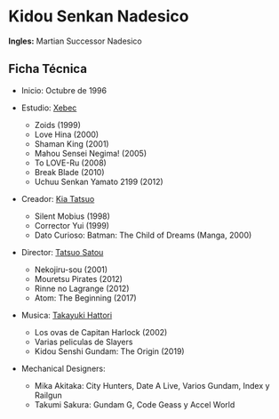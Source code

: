 # Kidou Senkan Nadesico
**Ingles:** Martian Successor Nadesico

## Ficha Técnica

- Inicio: Octubre de 1996
- Estudio: [Xebec](https://anilist.co/staff/97233)
    - Zoids (1999)
    - Love Hina (2000)
    - Shaman King (2001)
    - Mahou Sensei Negima! (2005)
    - To LOVE-Ru (2008)
    - Break Blade (2010) 
    - Uchuu Senkan Yamato 2199 (2012)

- Creador: [Kia Tatsuo](https://anilist.co/staff/97233)
    - Silent Mobius (1998)
    - Corrector Yui (1999)
    - Dato Curioso: Batman: The Child of Dreams (Manga, 2000)

- Director: [Tatsuo Satou](https://anilist.co/staff/100391)
    - Nekojiru-sou (2001)
    - Mouretsu Pirates (2012)
    - Rinne no Lagrange (2012)
    - Atom: The Beginning (2017)

- Musica:  [Takayuki Hattori](https://anilist.co/staff/101810)
    - Los ovas de Capitan Harlock (2002)
    - Varias peliculas de Slayers
    - Kidou Senshi Gundam: The Origin (2019)

- Mechanical Designers:
    - Mika Akitaka: City Hunters, Date A Live, Varios Gundam, Index y Railgun
    - Takumi Sakura: Gundam G, Code Geass y Accel World
